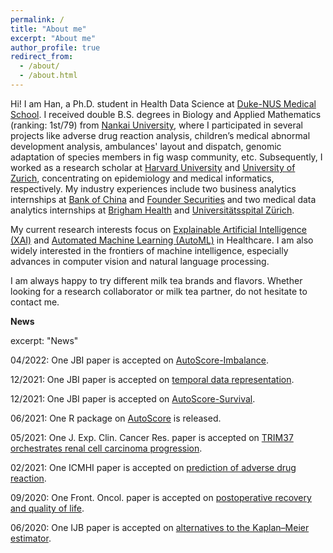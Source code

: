 ```yaml
---
permalink: /
title: "About me"
excerpt: "About me"
author_profile: true
redirect_from: 
  - /about/
  - /about.html
---
```


Hi! I am Han, a Ph.D. student in Health Data Science at [Duke-NUS Medical School](https://www.duke-nus.edu.sg/). I received double B.S. degrees in Biology and Applied Mathematics (ranking: 1st/79) from [Nankai University](https://en.nankai.edu.cn/), where I participated in several projects like adverse drug reaction analysis, children’s medical abnormal development analysis, ambulances' layout and dispatch, genomic adaptation of species members in fig wasp community, etc. Subsequently, I worked as a research scholar at [Harvard University](https://www.harvard.edu/) and [University of Zurich](https://www.uzh.ch/cmsssl/en.html), concentrating on epidemiology and medical informatics, respectively. My industry experiences include two business analytics internships at [Bank of China](https://www.boc.cn/en/) and [Founder Securities](https://www.foundersc.com/) and two medical data analytics internships at [Brigham Health](https://www.brighamhealth.org/) and [Universitätsspital Zürich](https://www.usz.ch/en/).

My current research interests focus on [Explainable Artificial Intelligence (XAI)](https://en.wikipedia.org/wiki/Explainable_artificial_intelligence) and [Automated Machine Learning (AutoML)](https://en.wikipedia.org/wiki/Automated_machine_learning) in Healthcare. I am also widely interested in the frontiers of machine intelligence, especially advances in computer vision and natural language processing.

I am always happy to try different milk tea brands and flavors. Whether looking for a research collaborator or milk tea partner, do not hesitate to contact me.

**News**

excerpt: "News"

04/2022: One JBI paper is accepted on [AutoScore-Imbalance](https://www.sciencedirect.com/science/article/abs/pii/S1532046422000880).

12/2021: One JBI paper is accepted on [temporal data representation](https://www.sciencedirect.com/science/article/abs/pii/S1532046421003099).

12/2021: One JBI paper is accepted on [AutoScore-Survival](https://www.sciencedirect.com/science/article/abs/pii/S1532046421002884).

06/2021: One R package on [AutoScore](https://cran.r-project.org/web/packages/AutoScore/index.html) is released.

05/2021: One J. Exp. Clin. Cancer Res. paper is accepted on [TRIM37 orchestrates renal cell carcinoma progression](https://link.springer.com/article/10.1186/s13046-021-01980-0).

02/2021: One ICMHI paper is accepted on [prediction of adverse drug reaction](https://dl.acm.org/doi/abs/10.1145/3472813.3472817).

09/2020: One Front. Oncol. paper is accepted on [postoperative recovery and quality of life](https://www.frontiersin.org/articles/10.3389/fonc.2020.513874/full).

06/2020: One IJB paper is accepted on [alternatives to the Kaplan–Meier estimator](https://www.degruyter.com/document/doi/10.1515/ijb-2019-0095/html).